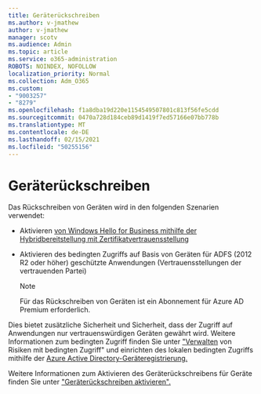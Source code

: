 ```yaml
---
title: Geräterückschreiben
ms.author: v-jmathew
author: v-jmathew
manager: scotv
ms.audience: Admin
ms.topic: article
ms.service: o365-administration
ROBOTS: NOINDEX, NOFOLLOW
localization_priority: Normal
ms.collection: Adm_O365
ms.custom:
- "9003257"
- "8279"
ms.openlocfilehash: f1a8dba19d220e1154549507801c813f56fe5cdd
ms.sourcegitcommit: 0470a728d184ceb89d1419f7ed57166e07bb778b
ms.translationtype: MT
ms.contentlocale: de-DE
ms.lasthandoff: 02/15/2021
ms.locfileid: "50255156"
---
```

# <a name="device-writeback"></a>Geräterückschreiben

Das Rückschreiben von Geräten wird in den folgenden Szenarien verwendet:

- Aktivieren [von Windows Hello for Business mithilfe der Hybridbereitstellung mit Zertifikatvertrauensstellung](https://docs.microsoft.com/windows/security/identity-protection/hello-for-business/hello-hybrid-cert-trust-prereqs#device-registration)
- Aktivieren des bedingten Zugriffs auf Basis von Geräten für ADFS (2012 R2 oder höher) geschützte Anwendungen (Vertrauensstellungen der vertrauenden Partei)

    > [!NOTE]
    > Für das Rückschreiben von Geräten ist ein Abonnement für Azure AD Premium erforderlich.

Dies bietet zusätzliche Sicherheit und Sicherheit, dass der Zugriff auf Anwendungen nur vertrauenswürdigen Geräten gewährt wird. Weitere Informationen zum bedingten Zugriff finden Sie unter ["Verwalten](https://docs.microsoft.com/azure/active-directory/conditional-access/overview) von Risiken mit bedingten Zugriff" und einrichten des lokalen bedingten Zugriffs mithilfe der [Azure Active Directory-Geräteregistrierung.](https://docs.microsoft.com/azure/active-directory/devices/overview)

Weitere Informationen zum Aktivieren des Geräterückschreibens für Geräte finden Sie unter ["Geräterückschreiben aktivieren".](https://docs.microsoft.com/azure/active-directory/hybrid/how-to-connect-device-writeback)
